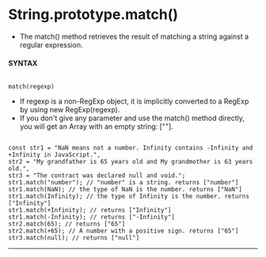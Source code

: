 # String.prototype.match()

- The match() method retrieves the result of matching a string against a regular expression.

#### **SYNTAX**

```

match(regexp)

```

- If regexp is a non-RegExp object, it is implicitly converted to a RegExp by using new RegExp(regexp).
- If you don't give any parameter and use the match() method directly, you will get an Array with an empty string: [""].

```

const str1 = "NaN means not a number. Infinity contains -Infinity and +Infinity in JavaScript.",
str2 = "My grandfather is 65 years old and My grandmother is 63 years old.",
str3 = "The contract was declared null and void.";
str1.match("number"); // "number" is a string. returns ["number"]
str1.match(NaN); // the type of NaN is the number. returns ["NaN"]
str1.match(Infinity); // the type of Infinity is the number. returns ["Infinity"]
str1.match(+Infinity); // returns ["Infinity"]
str1.match(-Infinity); // returns ["-Infinity"]
str2.match(65); // returns ["65"]
str2.match(+65); // A number with a positive sign. returns ["65"]
str3.match(null); // returns ["null"]

```

---
